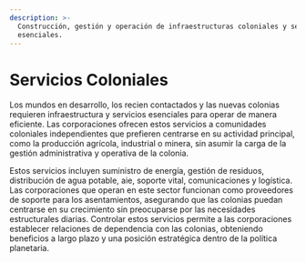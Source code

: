 ```yaml
---
description: >-
  Construcción, gestión y operación de infraestructuras coloniales y servicios
  esenciales.
---
```


# Servicios Coloniales

Los mundos en desarrollo, los recien contactados y las nuevas colonias requieren infraestructura y servicios esenciales para operar de manera eficiente. Las corporaciones ofrecen estos servicios a comunidades coloniales independientes que prefieren centrarse en su actividad principal, como la producción agrícola, industrial o minera, sin asumir la carga de la gestión administrativa y operativa de la colonia.

Estos servicios incluyen suministro de energía, gestión de residuos, distribución de agua potable, aie, soporte vital, comunicaciones y logística. Las corporaciones que operan en este sector funcionan como proveedores de soporte para los asentamientos, asegurando que las colonias puedan centrarse en su crecimiento sin preocuparse por las necesidades estructurales diarias. Controlar estos servicios permite a las corporaciones establecer relaciones de dependencia con las colonias, obteniendo beneficios a largo plazo y una posición estratégica dentro de la política planetaria.

